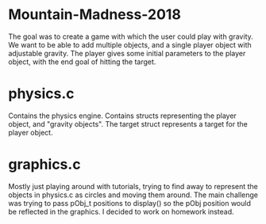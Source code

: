 # Mountain-Madness-2018
The goal was to create a game with which the user could play with gravity. 
We want to be able to add multiple objects, and a single player object with adjustable gravity. 
The player gives some initial parameters to the player object, with the end goal of hitting the target.

# physics.c
Contains the physics engine. Contains structs representing the player object, and "gravity objects". 
The target struct represents a target for the player object. 

# graphics.c
Mostly just playing around with tutorials, trying to find away to represent the objects in physics.c
as circles and moving them around. The main challenge was trying to pass pObj_t positions to display() 
so the pObj position would be reflected in the graphics. I decided to work on homework instead. 

